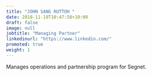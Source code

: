 ```yaml
---
title: "JOHN SANG RUTTOH "
date: 2018-11-19T10:47:58+10:00
draft: false
image: null
jobtitle: "Managing Partner"
linkedinurl: "https://www.linkedin.com/"
promoted: true
weight: 1
---
```


Manages operations and partnership program for Segnet.
